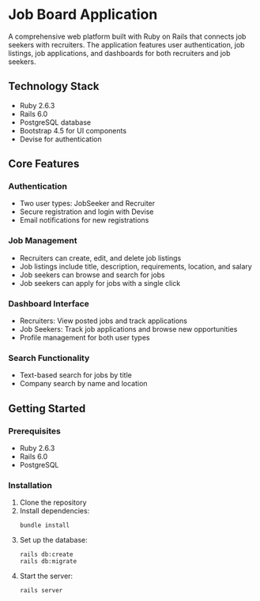 # Job Board Application

A comprehensive web platform built with Ruby on Rails that connects job seekers with recruiters. The application features user authentication, job listings, job applications, and dashboards for both recruiters and job seekers.

## Technology Stack

* Ruby 2.6.3
* Rails 6.0
* PostgreSQL database
* Bootstrap 4.5 for UI components
* Devise for authentication

## Core Features

### Authentication
* Two user types: JobSeeker and Recruiter
* Secure registration and login with Devise
* Email notifications for new registrations

### Job Management
* Recruiters can create, edit, and delete job listings
* Job listings include title, description, requirements, location, and salary
* Job seekers can browse and search for jobs
* Job seekers can apply for jobs with a single click

### Dashboard Interface
* Recruiters: View posted jobs and track applications
* Job Seekers: Track job applications and browse new opportunities
* Profile management for both user types

### Search Functionality
* Text-based search for jobs by title
* Company search by name and location

## Getting Started

### Prerequisites
* Ruby 2.6.3
* Rails 6.0
* PostgreSQL

### Installation

1. Clone the repository
2. Install dependencies:
   ```
   bundle install
   ```
3. Set up the database:
   ```
   rails db:create
   rails db:migrate
   ```
4. Start the server:
   ```
   rails server
   ```
